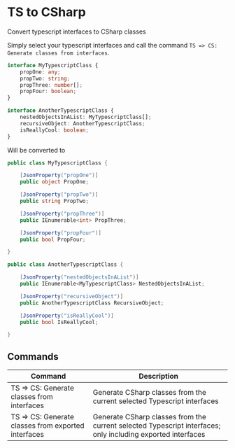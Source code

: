 # TS to CSharp

Convert typescript interfaces to CSharp classes

Simply select your typescript interfaces and call the command `TS => CS: Generate classes from interfaces`.

```typescript
interface MyTypescriptClass {
    propOne: any;
    propTwo: string;
    propThree: number[];
    propFour: boolean;
}

interface AnotherTypescriptClass {
    nestedObjectsInAList: MyTypescriptClass[];
    recursiveObject: AnotherTypescriptClass;
    isReallyCool: boolean;
}
```

Will be converted to

```csharp
public class MyTypescriptClass {

    [JsonProperty("propOne")]
    public object PropOne;

    [JsonProperty("propTwo")]
    public string PropTwo;

    [JsonProperty("propThree")]
    public IEnumerable<int> PropThree;

    [JsonProperty("propFour")]
    public bool PropFour;

}

public class AnotherTypescriptClass {

    [JsonProperty("nestedObjectsInAList")]
    public IEnumerable<MyTypescriptClass> NestedObjectsInAList;

    [JsonProperty("recursiveObject")]
    public AnotherTypescriptClass RecursiveObject;

    [JsonProperty("isReallyCool")]
    public bool IsReallyCool;

}

```

## Commands

| Command                                             | Description                                                                                                 |
| --------------------------------------------------- | ----------------------------------------------------------------------------------------------------------- |
| TS => CS: Generate classes from interfaces          | Generate CSharp classes from the current selected Typescript interfaces                                     |
| TS => CS: Generate classes from exported interfaces | Generate CSharp classes from the current selected Typescript interfaces; only including exported interfaces |
